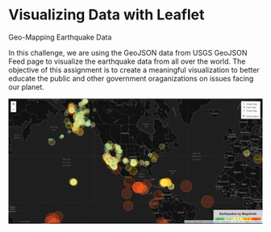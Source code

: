 # Visualizing Data with Leaflet
Geo-Mapping Earthquake Data


In this challenge, we are using the GeoJSON data from USGS GeoJSON Feed page to visualize the earthquake data from all over the world. The objective of this assignment is to create a meaningful visualization to better educate the public and other government oraganizations on issues facing our planet.

![alt text](Earthquake_Map.png)
